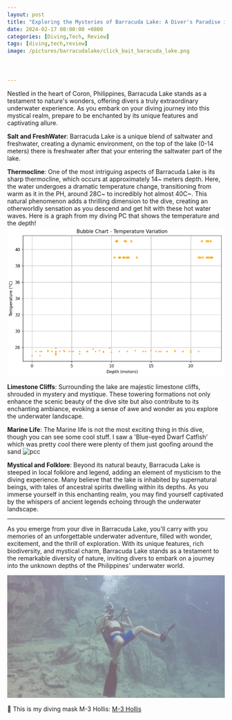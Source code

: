 ```yaml
---
layout: post
title: "Exploring the Mysteries of Barracuda Lake: A Diver's Paradise in Coron, Philippines"
date: 2024-02-17 00:00:00 +0800
categories: [Diving,Tech, Review]
tags: [diving,tech,review]
image: /pictures/barracudalake/click_bait_baracuda_lake.png



---
```

Nestled in the heart of Coron, Philippines, Barracuda Lake stands as a testament to nature's wonders, offering divers a truly extraordinary underwater experience. As you embark on your diving journey into this mystical realm, prepare to be enchanted by its unique features and captivating allure.

**Salt and FreshWater**: Barracuda Lake is a unique blend of saltwater and freshwater, creating a dynamic environment, on the top of the lake (0-14 meters) there is freshwater after that your entering the saltwater part of the lake.

**Thermocline**: One of the most intriguing aspects of Barracuda Lake is its sharp thermocline, which occurs at approximately 14~ meters depth. Here, the water undergoes a dramatic temperature change, transitioning from warm as it in the PH, around 28C~ to incredibly hot almost 40C~. This natural phenomenon adds a thrilling dimension to the dive, creating an otherworldly sensation as you descend and get hit with these hot water waves. Here is a graph from my diving PC that shows the temperature and the depth!
![PCcccccccccccccc](/pictures/barracudalake/temptaure_graph.PNG)

**Limestone Cliffs**: Surrounding the lake are majestic limestone cliffs, shrouded in mystery and mystique. These towering formations not only enhance the scenic beauty of the dive site but also contribute to its enchanting ambiance, evoking a sense of awe and wonder as you explore the underwater landscape.


**Marine Life**: The Marine life is not the most exciting thing in this dive, though you can see some cool stuff. I saw a 'Blue-eyed Dwarf Catfish' which was pretty cool there were plenty of them just goofing around the sand
![pcc](/pictures/barracudalake/fish.gif)


**Mystical and Folklore**: Beyond its natural beauty, Barracuda Lake is steeped in local folklore and legend, adding an element of mysticism to the diving experience. Many believe that the lake is inhabited by supernatural beings, with tales of ancestral spirits dwelling within its depths. As you immerse yourself in this enchanting realm, you may find yourself captivated by the whispers of ancient legends echoing through the underwater landscape.

---

As you emerge from your dive in Barracuda Lake, you'll carry with you memories of an unforgettable underwater adventure, filled with wonder, excitement, and the thrill of exploration. With its unique features, rich biodiversity, and mystical charm, Barracuda Lake stands as a testament to the remarkable diversity of nature, inviting divers to embark on a journey into the unknown depths of the Philippines' underwater world.

![pcccccc](/pictures/barracudalake/Baracuda_Lake.gif)

🤿 This is my diving mask M-3 Hollis: [M-3 Hollis](https://www.amazon.com/Hollis-M-3-Mask/dp/B00CL8WG6A?th=1&_encoding=UTF8&tag=dorgez06-20&linkCode=ur2&linkId=18233c6d8a7105e682e5e734350be92e&camp=1789&creative=9325)